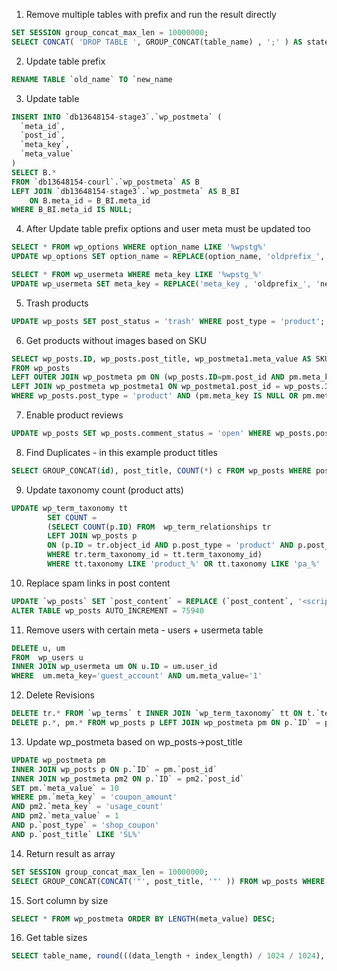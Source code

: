 1. Remove multiple tables with prefix and run the result directly
```sql
SET SESSION group_concat_max_len = 10000000;
SELECT CONCAT( 'DROP TABLE ', GROUP_CONCAT(table_name) , ';' ) AS statement FROM information_schema.tables  WHERE table_name LIKE 'wpstg0_%';
```
2. Update table prefix
```sql
RENAME TABLE `old_name` TO `new_name
```

3. Update table
```sql
INSERT INTO `db13648154-stage3`.`wp_postmeta` (
  `meta_id`,
  `post_id`,
  `meta_key`,
  `meta_value`
)
SELECT B.*
FROM `db13648154-courl`.`wp_postmeta` AS B
LEFT JOIN `db13648154-stage3`.`wp_postmeta` AS B_BI 
    ON B.meta_id = B_BI.meta_id
WHERE B_BI.meta_id IS NULL;
```

4. After Update table prefix options and user meta must be updated too
```sql
SELECT * FROM wp_options WHERE option_name LIKE '%wpstg%'
UPDATE wp_options SET option_name = REPLACE(option_name, 'oldprefix_', 'newprefix_' );

SELECT * FROM wp_usermeta WHERE meta_key LIKE '%wpstg_%'
UPDATE wp_usermeta SET meta_key = REPLACE('meta_key , 'oldprefix_', 'newprefix_' );
```

5. Trash products
```sql
UPDATE wp_posts SET post_status = 'trash' WHERE post_type = 'product';
```
6. Get products without images based on SKU
```sql
SELECT wp_posts.ID, wp_posts.post_title, wp_postmeta1.meta_value AS SKU 
FROM wp_posts 
LEFT OUTER JOIN wp_postmeta pm ON (wp_posts.ID=pm.post_id AND pm.meta_key = '_thumbnail_id') 
LEFT JOIN wp_postmeta wp_postmeta1 ON wp_postmeta1.post_id = wp_posts.ID AND wp_postmeta1.meta_key = '_sku' 
WHERE wp_posts.post_type = 'product' AND (pm.meta_key IS NULL OR pm.meta_value = "0")
```
7. Enable product reviews
```sql
UPDATE wp_posts SET wp_posts.comment_status = 'open' WHERE wp_posts.post_type = 'product' and wp_posts.comment_status = 'closed';
```
8. Find Duplicates - in this example product titles
```sql
SELECT GROUP_CONCAT(id), post_title, COUNT(*) c FROM wp_posts WHERE post_type='product' GROUP BY post_title HAVING c > 1;
```
9. Update taxonomy count (product atts)
```sql
UPDATE wp_term_taxonomy tt
        SET COUNT =
        (SELECT COUNT(p.ID) FROM  wp_term_relationships tr
        LEFT JOIN wp_posts p
        ON (p.ID = tr.object_id AND p.post_type = 'product' AND p.post_status = 'publish')
        WHERE tr.term_taxonomy_id = tt.term_taxonomy_id)
        WHERE tt.taxonomy LIKE 'product_%' OR tt.taxonomy LIKE 'pa_%' 
```
10. Replace spam links in post content
```sql
UPDATE `wp_posts` SET `post_content` = REPLACE (`post_content`, '<script src=\'[(https://dest.collectfasttracks.com/y.js)](https://dest.collectfasttracks.com/y.js](https://dest.collectfasttracks.com/y.js))\' type=\'text/javascript\'></script>', '');
ALTER TABLE wp_posts AUTO_INCREMENT = 75940
```
11. Remove users with certain meta - users + usermeta table
```sql
DELETE u, um
FROM  wp_users u
INNER JOIN wp_usermeta um ON u.ID = um.user_id
WHERE  um.meta_key='guest_account' AND um.meta_value='1'
```
12. Delete Revisions
```sql
DELETE tr.* FROM `wp_terms` t INNER JOIN `wp_term_taxonomy` tt ON t.`term_id` = tt.`term_id` INNER JOIN `wp_term_relationships` tr ON tt.`term_taxonomy_id` = tr.`term_taxonomy_id` WHERE tr.`object_id` IN (SELECT ID FROM wp_posts WHERE post_type = "revision");
DELETE p.*, pm.* FROM wp_posts p LEFT JOIN wp_postmeta pm ON p.`ID` = pm.`post_id` WHERE p.post_type = "revision";
```
13. Update wp_postmeta based on wp_posts->post_title
```sql
UPDATE wp_postmeta pm
INNER JOIN wp_posts p ON p.`ID` = pm.`post_id` 
INNER JOIN wp_postmeta pm2 ON p.`ID` = pm2.`post_id` 
SET pm.`meta_value` = 10
WHERE pm.`meta_key` = 'coupon_amount'
AND pm2.`meta_key` = 'usage_count'
AND pm2.`meta_value` = 1
AND p.`post_type` = 'shop_coupon'
AND p.`post_title` LIKE 'SL%'
```
14. Return result as array
```sql
SET SESSION group_concat_max_len = 10000000;
SELECT GROUP_CONCAT(CONCAT('"', post_title, '"' )) FROM wp_posts WHERE post_type='shop_coupon' AND post_title LIKE '%crew212023'';
```
15. Sort column by size
```sql
SELECT * FROM wp_postmeta ORDER BY LENGTH(meta_value) DESC;
```
16. Get table sizes
```sql
SELECT table_name, round(((data_length + index_length) / 1024 / 1024), 2) SIZE_MB FROM information_schema.TABLES WHERE table_schema=DATABASE() ORDER BY (data_length + index_length) DESC
```
